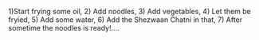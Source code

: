 1)Start frying some oil,
2) Add noodles,
3) Add vegetables,
4) Let them be fryied,
5) Add some water,
6) Add the Shezwaan Chatni in that,
7) After sometime the noodles is ready!....